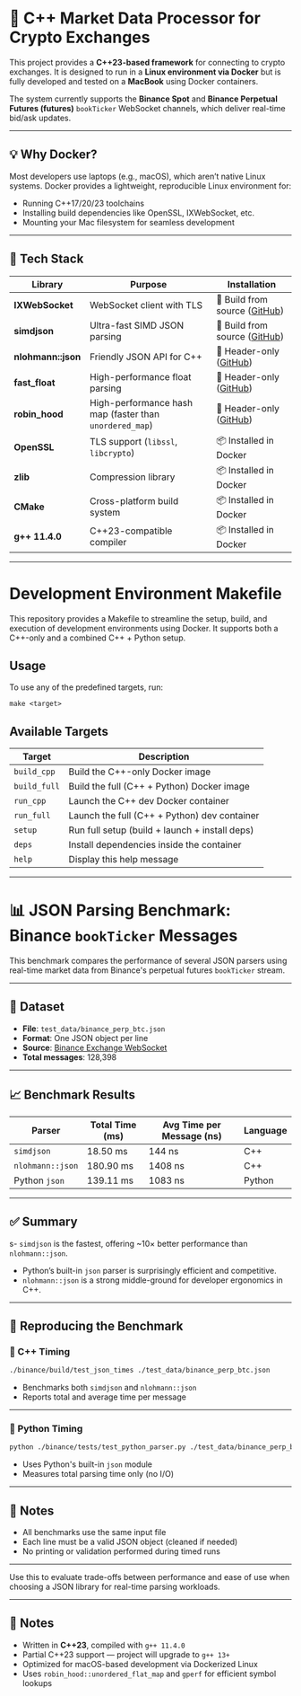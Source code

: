 # 🚀 C++ Market Data Processor for Crypto Exchanges

This project provides a **C++23-based framework** for connecting to crypto exchanges. It is designed to run in a **Linux environment via Docker** but is fully developed and tested on a **MacBook** using Docker containers.

The system currently supports the **Binance Spot** and **Binance Perpetual Futures (futures)** `bookTicker` WebSocket channels, which deliver real-time bid/ask updates.

---

## 💡 Why Docker?

Most developers use laptops (e.g., macOS), which aren’t native Linux systems. Docker provides a lightweight, reproducible Linux environment for:

- Running C++17/20/23 toolchains
- Installing build dependencies like OpenSSL, IXWebSocket, etc.
- Mounting your Mac filesystem for seamless development

---

## 🧰 Tech Stack

| Library               | Purpose                                                   | Installation                                                                 |
|-----------------------|-----------------------------------------------------------|------------------------------------------------------------------------------|
| **IXWebSocket**       | WebSocket client with TLS                                 | 🔧 Build from source ([GitHub](https://github.com/machinezone/IXWebSocket)) |
| **simdjson**          | Ultra-fast SIMD JSON parsing                              | 🔧 Build from source ([GitHub](https://github.com/simdjson/simdjson))       |
| **nlohmann::json**    | Friendly JSON API for C++                                 | 📄 Header-only ([GitHub](https://github.com/nlohmann/json))                 |
| **fast_float**        | High-performance float parsing                            | 📄 Header-only ([GitHub](https://github.com/fastfloat/fast_float))          |
| **robin_hood**        | High-performance hash map (faster than `unordered_map`)   | 📄 Header-only ([GitHub](https://github.com/martinus/robin-hood-hashing))  |
| **OpenSSL**           | TLS support (`libssl`, `libcrypto`)                       | 📦 Installed in Docker                                                       |
| **zlib**              | Compression library                                       | 📦 Installed in Docker                                                       |
| **CMake**             | Cross-platform build system                               | 📦 Installed in Docker                                                       |
| **g++ 11.4.0**        | C++23-compatible compiler                                 | 📦 Installed in Docker                                                       |

---
# Development Environment Makefile

This repository provides a Makefile to streamline the setup, build, and execution of development environments using Docker. It supports both a C++-only and a combined C++ + Python setup.

## Usage

To use any of the predefined targets, run:

`make <target>`

## Available Targets

| Target       | Description                                      |
|--------------|--------------------------------------------------|
| `build_cpp`  | Build the C++-only Docker image                  |
| `build_full` | Build the full (C++ + Python) Docker image       |
| `run_cpp`    | Launch the C++ dev Docker container              |
| `run_full`   | Launch the full (C++ + Python) dev container     |
| `setup`      | Run full setup (build + launch + install deps)   |
| `deps`       | Install dependencies inside the container        |
| `help`       | Display this help message                        |

---
# 📊 JSON Parsing Benchmark: Binance `bookTicker` Messages

This benchmark compares the performance of several JSON parsers using real-time market data from Binance's perpetual futures `bookTicker` stream.

---

## 🧪 Dataset

- **File**: `test_data/binance_perp_btc.json`
- **Format**: One JSON object per line
- **Source**: [Binance Exchange WebSocket](https://binance-docs.github.io/apidocs/futures/en/#individual-symbol-book-ticker-streams)
- **Total messages**: 128,398

---

## 📈 Benchmark Results

| Parser              | Total Time (ms) | Avg Time per Message (ns) | Language |
|---------------------|------------------|----------------------------|----------|
| `simdjson`          | 18.50 ms         | 144 ns                     | C++      |
| `nlohmann::json`    | 180.90 ms        | 1408 ns                    | C++      |
| Python `json`       | 139.11 ms        | 1083 ns                    | Python   |

---

## ✅ Summary

s- `simdjson` is the fastest, offering ~10× better performance than `nlohmann::json`.
- Python’s built-in `json` parser is surprisingly efficient and competitive.
- `nlohmann::json` is a strong middle-ground for developer ergonomics in C++.

---

## 🔁 Reproducing the Benchmark

### 🔧 C++ Timing

```sh
./binance/build/test_json_times ./test_data/binance_perp_btc.json
```

- Benchmarks both `simdjson` and `nlohmann::json`
- Reports total and average time per message

---

### 🐍 Python Timing

```sh
python ./binance/tests/test_python_parser.py ./test_data/binance_perp_btc.json
```

- Uses Python's built-in `json` module
- Measures total parsing time only (no I/O)

---

## 📝 Notes

- All benchmarks use the same input file
- Each line must be a valid JSON object (cleaned if needed)
- No printing or validation performed during timed runs

---

Use this to evaluate trade-offs between performance and ease of use when choosing a JSON library for real-time parsing workloads.


---


## 📝 Notes

- Written in **C++23**, compiled with `g++ 11.4.0`
- Partial C++23 support — project will upgrade to `g++ 13+`
- Optimized for macOS-based development via Dockerized Linux
- Uses `robin_hood::unordered_flat_map` and `gperf` for efficient symbol lookups


